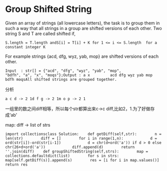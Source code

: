 # Group Shifted String

Given an array of strings \(all lowercase letters\), the task is to group them in such a way that all strings in a group are shifted versions of each other. Two string S and T are called shifted if,

```text
S.length = T.length andS[i] = T[i] + K for 1 <= i <= S.length  for a constant integer K
```

For example strings {acd, dfg, wyz, yab, mop} are shifted versions of each other.

```text
Input  : str[] = {"acd", "dfg", "wyz", "yab", "mop",                 "bdfh", "a", "x", "moqs"};Output : a x         acd dfg wyz yab mop         bdfh moqsAll shifted strings are grouped together.
```

分析

```text
a c d -> 2 1d f g -> 2 1m o p -> 2 1
```

一组里的数之间diff相等，所以每个str都算出来c-&gt;c diff,比如2，1.为了好做存成‘ab'

map: diff -&gt; list of strs

```text
import collectionsclass Solution:    def getDiff(self,str):        n = len(str)        diff = []        for i in range(1,n):            d = ord(str[i])-ord(str[i-1])            d = chr(d+ord('a')) if d > 0 else chr(26+d+ord('a'))            diff.append(d)        return ''.join(diff)    def groupShiftedString(self,strs):        map = collections.defaultdict(list)        for s in strs:            map[self.getDiff(s)].append(s)        res = [i for i in map.values()]        return res
```

